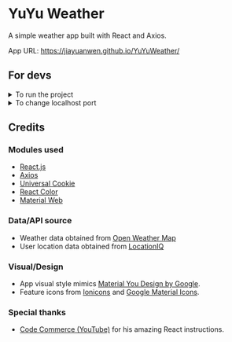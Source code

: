 # YuYu Weather
A simple weather app built with React and Axios.

App URL: https://jiayuanwen.github.io/YuYuWeather/


## For devs

<details>
<summary>To run the project</summary>

1. Be sure you have `nodejs` and `git` installed on your system.
2. Go inside the app folder:
    ``` bash
    # Linux
    cd /path/to/YuYuWeather/yuyuweather/

    # Windows
    cd "<Drive Letter>:\path\to\YuYuWeather\"
    ```
3. Install dependencies:
    ``` bash
    npm install
    ```
4. On an internet browser, go to https://openweathermap.org/, and register for an account.
8. Go to https://openweathermap.org/api, click *Subscribe* for **Current Weather Data**, then choose Free tier. Follow any additional steps on-screen. You should then be able to see your API key at https://home.openweathermap.org/api_keys.
9.  Back to your terminal, use a text editor of your choice (`vim`,`nano`,`kim`, etc...) to add a `api.js` file:
    ``` bash
    <text-editor> ./src/components/weather/api.js
    ```
10. Copy this script into `api.js`:
    ``` javascript
    const openweather_api = () => {
        return `API`;
    }

    export {openweather_api};

    ```
    Replace `API` with the API key you got from https://home.openweathermap.org/api_keys. Save the file after making your changes.

11. On your terminal, run the following command to start the project:
    ``` bash
    npm start
    ```
    The app should start on your default browser after a while. If not, on your browser, type in `localhost:3000` on the URL bar.
    >**Note**
    >
    > Your localhost port is different if you changed it following the *To change localhost port* section.

</details>

<details>
<summary>To change localhost port</summary>

### To change localhost port

1. Open `package.json` inside `yuyuweather`.
2. Locate the following line:
    ``` json
    "start": "react-scripts start"
    ```
    Change it to:
    ``` json
    # For Linux & MacOS
    "start": "PORT=<desire_port> react-scripts start"

    # For Windows
    "start": "set PORT=<desire_port> && react-scripts start"
    ```
    And replace `<desire_port>` to your desire port number.

</details>

## Credits
### Modules used
* [React.js](https://react.dev/)
* [Axios](https://axios-http.com/)
* [Universal Cookie](https://www.npmjs.com/package/universal-cookie)
* [React Color](https://casesandberg.github.io/react-color/)
* [Material Web](https://m3.material.io/develop/web)

### Data/API source
* Weather data obtained from [Open Weather Map](https://openweathermap.org/)
* User location data obtained from [LocationIQ](https://locationiq.com/)

### Visual/Design
* App visual style mimics [Material You Design by Google](https://design.google/library/making-material-you).
* Feature icons from [Ionicons](https://ionic.io/ionicons) and [Google Material Icons](https://fonts.google.com/icons).

### Special thanks
* [Code Commerce (YouTube)](https://www.youtube.com/@codecommerce) for his amazing React instructions.
